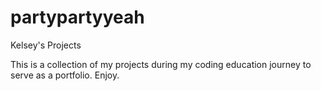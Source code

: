 # partypartyyeah
Kelsey's Projects

This is a collection of my projects during my coding education journey to serve as a portfolio. Enjoy. 
